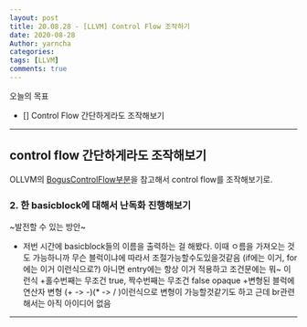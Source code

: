 ```yaml
---
layout: post
title: 20.08.28 - [LLVM] Control Flow 조작하기
date: 2020-08-28
Author: yarncha
categories:
tags: [LLVM]
comments: true
---
```


오늘의 목표

- [] Control Flow 간단하게라도 조작해보기

---------------

## control flow 간단하게라도 조작해보기

OLLVM의 [BogusControlFlow부분]을 참고해서 control flow를 조작해보기로.



### 2. 한 basicblock에 대해서 난독화 진행해보기


~발전할 수 있는 방안~
+ 저번 시간에 basicblock들의 이름을 출력하는 걸 해봤다. 이때 ㅇ름을 가져오는 것도 가능하니까 무슨 블럭이냐에 따라서 조절가능할수도있을것같음 (if에는 이거, for에는 이거 이런식으로?) 아니면 entry에는 항상 이거 적용하고 조건문에는 뭐~ 이런식
+홀수번째는 무조건 true, 짝수번째는 무조건 false opaque
+변형된 블럭에 연산자 변형 (+ -> -)(* -> / )이런식으로 변형이 가능할것같기도 하고 근데 br관련해서는 아직 아이디어 없음

-----------------------------------------------
<!-- ollvm에서의 bcf는 각 basicblock 앞에 opaque predicate를 이용한 새로운 bb를 넣는데, 이 bb에는 항상 참인 if문이 있어 언제나 기존의 bb로 점프하도록 한다. 다른 분기에는 기존의 bb를 clone하고 랜덤 junk로 채운 bb를 넣는다.-->

<!-- createAlteredBasicBlock
deep clone이 아닌 shallow clone
(가리키는 실체 객체는 복사를 안 하는 복사)
-> http://llvm.1065342.n5.nabble.com/Cloning-block-for-newbie-td46552.html
여기에서는 bb를 복사해서 이거를 변형하는 듯
이게 아니라 CloneBasicBlock 인듯하다


---------------------------------------------

<!-- References -->

[BogusControlFlow부분]: https://github.com/obfuscator-llvm/obfuscator/blob/llvm-4.0/lib/Transforms/Obfuscation/BogusControlFlow.cpp "bcf"
